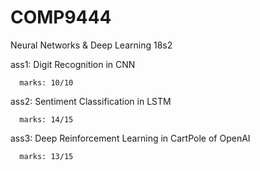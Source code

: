 # COMP9444
Neural Networks &amp; Deep Learning 18s2

ass1: Digit Recognition in CNN
       
      marks: 10/10

ass2: Sentiment Classification in LSTM
      
      marks: 14/15

ass3: Deep Reinforcement Learning in CartPole of OpenAI

      marks: 13/15
